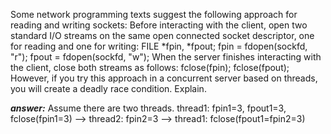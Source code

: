 Some network programming texts suggest the following approach for reading and
writing sockets: Before interacting with the client, open two standard I/O streams
on the same open connected socket descriptor, one for reading and one for writing:
FILE *fpin, *fpout;
fpin = fdopen(sockfd, "r");
fpout = fdopen(sockfd, "w");
When the server finishes interacting with the client, close both streams as follows:
fclose(fpin);
fclose(fpout);
However, if you try this approach in a concurrent server based on threads,
you will create a deadly race condition. Explain.

***answer:***
Assume there are two threads. 
thread1: fpin1=3, fpout1=3, fclose(fpin1=3) --> thread2: fpin2=3 --> thread1: fclose(fpout1=fpin2=3)
